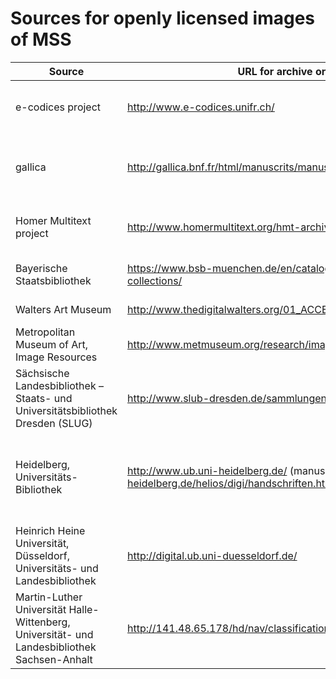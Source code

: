 # Sources for openly licensed images of MSS #


| Source | URL for archive or downloads| Images | License | Downloads |  API |  
|  ------	| ------	| ------	| ------	| ------	| ------	|  
| e-codices project | <http://www.e-codices.unifr.ch/> | jpgs at maximum resolution of 5Mb, see <http://www.e-codices.unifr.ch/en/info/imaging>  |   CC-BY-NC, see <http://www.e-codices.unifr.ch/en/info/terms> |  no direct means of downloading images? | none? |
| gallica | <http://gallica.bnf.fr/html/manuscrits/manuscrits>  | PDF of entire manuscripts created from source images at a minimum of 300 dpi, <http://gallica.bnf.fr/html/und/comment-les-documents-sont-ils-numerises>  | In accordance with French Law n°78-753, public-domain material is freely available with attribution to the original source.   <http://gallica.bnf.fr/html/und/conditions-use-gallicas-contents> |  single pdf per manuscript | <http://data.bnf.fr/semanticweb#Ancre2> |
| Homer Multitext project | <http://www.homermultitext.org/hmt-archive.html> | Archival quality TIFF images. |   CC-BY-SA-NC, see <http://www.homermultitext.org/hmt-image-archive.html> |  individual images with md5 checksums | none |
| Bayerische Staatsbibliothek | <https://www.bsb-muenchen.de/en/catalogues-databases/digital-collections/> | ?site off line on Oct. 31 2014 |   ?site off line on Oct. 31 2014 | site off line on Oct. 31 2014 | site off line on Oct. 31 2014 |
| Walters Art Museum | <http://www.thedigitalwalters.org/01_ACCESS_WALTERS_MANUSCRIPTS.html> | 3000PPI TIF files |   CC-BY-SA, see <http://www.thedigitalwalters.org/01_ACCESS_WALTERS_MANUSCRIPTS.html> |  individual images | none |
| Metropolitan Museum of Art, Image Resources | <http://www.metmuseum.org/research/image-resources> | jpgs (unknown resolution?)|Non-commercial reuse permitted with attribution, see<http://www.metmuseum.org/information/terms-and-conditions> | individual images |  none? |  
| Sächsische Landesbibliothek – Staats- und Universitätsbibliothek Dresden (SLUG) | <http://www.slub-dresden.de/sammlungen/handschriften/> | pdfs | Creative Commons Lizenz BY-NC-ND 3.0, see <http://www.slub-dresden.de/ueber-uns/ddz/nutzungsbestimmungen/> | pdf of entire MS or of individual pages | yes (rdf?) |  
| Heidelberg, Universitäts-Bibliothek |  <http://www.ub.uni-heidelberg.de/> (manuscripts page <http://www.ub.uni-heidelberg.de/helios/digi/handschriften.html>) | pdfs at choice of two resolutions | CC-BY-SA | pdfs of entire MS | RSS feeds for individual sections, e.g., Bibliotheca Palatina <http://digi.ub.uni-heidelberg.de/diglit/rss?modus=incl&set=bibliotheca_palatina> or manuscripts <http://diglit.ub.uni-heidelberg.de/diglit/rss?set=handschriften>?|
| Heinrich Heine Universität, Düsseldorf, Universitäts- und Landesbibliothek | <http://digital.ub.uni-duesseldorf.de/> | pdfs | License? | pdf of entire MS | | rss feed |  
| Martin-Luther Universität Halle-Wittenberg,  Universität- und Landesbibliothek Sachsen-Anhalt| <http://141.48.65.178/hd/nav/classification/1406583> | pdf | license? | pdf of entire MS | ? |  




